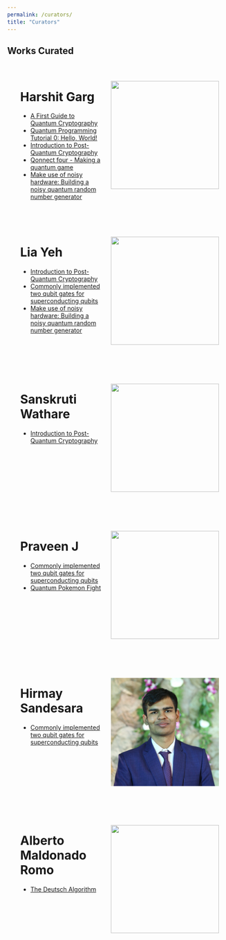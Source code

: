 ```yaml
---
permalink: /curators/
title: "Curators"
---
```

## Works Curated

<div style="width: 50vw; padding: 20px; margin: 10px; clear: both">
<img style="float: right; padding: 20px" src="/assets/images/biopics/harshit_g.png" width="250" height="250"/>
<h1>Harshit Garg</h1>
<ul>
    <li><a href="/blog/post-qkd">A First Guide to Quantum Cryptography</a></li>
    <li><a href="/blog/post-tutorial-0-Hello-world">Quantum Programming Tutorial 0: Hello, World!</a></li>
    <li><a href="/blog/post-pqc">Introduction to Post-Quantum Cryptography</a></li>
    <li><a href="/blog/post-tutorial-QonnectFour">Qonnect four - Making a quantum game</a></li>
    <li><a href="/blog/post-quantum-ugly-duckling">Make use of noisy hardware: Building a noisy quantum random number generator</a></li>
</ul>
<div style="clear:both"></div>
</div>

<div style="width: 50vw; padding: 20px; margin: 10px; clear: both">
<img style="float: right; padding: 20px" src="/assets/images/biopics/lia_y.jpeg" width="250" height="250"/>
<h1>Lia Yeh</h1>
<ul>
    <li><a href="/blog/post-pqc">Introduction to Post-Quantum Cryptography</a></li>
    <li><a href="/blog/post-2q-gates-superconducting-sagnik-rahul">Commonly implemented two qubit gates for superconducting qubits</a></li>
    <li><a href="/blog/post-quantum-ugly-duckling">Make use of noisy hardware: Building a noisy quantum random number generator</a></li>
</ul>
<div style="clear:both"></div>
</div>

<div style="width: 50vw; padding: 20px; margin: 10px; clear: both">
<img style="float: right; padding: 20px" src="/assets/images/biopics/sanskruti_w.jpeg" width="250" height="250"/>
<h1>Sanskruti Wathare</h1>
<ul>
    <li><a href="/blog/post-pqc">Introduction to Post-Quantum Cryptography</a></li>
</ul>
<div style="clear:both"></div>
</div>

<div style="width: 50vw; padding: 20px; margin: 10px; clear: both">
<img style="float: right; padding: 20px" src="/assets/images/biopics/praveen_j.jpg" width="250" height="250"/>
<h1>Praveen J</h1>
<ul>
    <li><a href="/blog/post-2q-gates-superconducting-sagnik-rahul">Commonly implemented two qubit gates for superconducting qubits</a></li>
    <li><a href="/blog/post-quantum-pokemon-fight">Quantum Pokemon Fight</a></li>
</ul>
<div style="clear:both"></div>
</div>

<div style="width: 50vw; padding: 20px; margin: 10px; clear: both">
<img style="float: right; padding: 20px" src="/assets/images/biopics/hirmay_s.JPG" width="250" height="250"/>
<h1>Hirmay Sandesara</h1>
<ul>
    <li><a href="/blog/post-2q-gates-superconducting-sagnik-rahul">Commonly implemented two qubit gates for superconducting qubits</a></li>
</ul>
<div style="clear:both"></div>
</div>

<div style="width: 50vw; padding: 20px; margin: 10px; clear: both">
<img style="float: right; padding: 20px" src="/assets/images/biopics/alberto_r.png" width="250" height="250"/>
<h1>Alberto Maldonado Romo</h1>
<ul>
    <li><a href="/blog/deutsch-algorithm">The Deutsch Algorithm</a></li>
</ul>
<div style="clear:both"></div>
</div>


